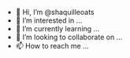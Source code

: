 - 👋 Hi, I’m @shaquilleoats
- 👀 I’m interested in ...
- 🌱 I’m currently learning ...
- 💞️ I’m looking to collaborate on ...
- 📫 How to reach me ...

<!---
shaquilleoats/shaquilleoats is a ✨ special ✨ repository because its `README.md` (this file) appears on your GitHub profile.
You can click the Preview link to take a look at your changes.
--->
